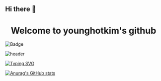 ## Hi there 👋

<div align="center">
  <h1>Welcome to younghotkim's github</h1>
</div>

![Badge](https://img.shields.io/badge/JavaScrpit-#F7DF1E.svg?&logo=JavaScript&logoColor=fff)

![header](https://capsule-render.vercel.app/api?type=venom&color=auto&height=300&section=header&text=Hello%20Hello&fontSize=90%)

[![Typing SVG](https://readme-typing-svg.demolab.com?font=roboto&weight=800&size=30&pause=1000&color=000101&random=false&width=435&lines=Trying+to+learn+Dev+lang)](https://git.io/typing-svg)


[![Anurag's GitHub stats](https://github-readme-stats.vercel.app/api?username=younghotkim)](https://github.com/anuraghazra/github-readme-stats)


<!--
**younghotkim/younghotkim** is a ✨ _special_ ✨ repository because its `README.md` (this file) appears on your GitHub profile.

Here are some ideas to get you started:

- 🔭 I’m currently working on ...
- 🌱 I’m currently learning ...
- 👯 I’m looking to collaborate on ...
- 🤔 I’m looking for help with ...
- 💬 Ask me about ...
- 📫 How to reach me: ...
- 😄 Pronouns: ...
- ⚡ Fun fact: ...
-->
